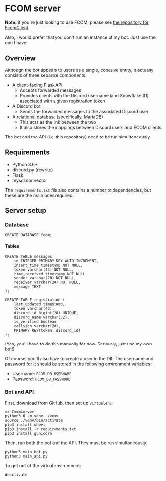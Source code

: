 # FCOM server

**Note:** if you're just looking to use FCOM, please see [the repository for FcomClient](https://github.com/norrisng/FcomClient/).

Also, I would prefer that you don't run an instance of my bot. Just use the one I have!

## Overview ##

Although the bot appears to users as a single, cohesive entity, it actually consists of three separate components:

* A client-facing Flask API
    * Accepts forwarded messages
    * Provides clients with the Discord username (and Snowflake ID) associated with a given registration token  
* A Discord bot
    * Sends the forwarded messages to the associated Discord user
* A relational database (specifically, MariaDB)
    * This acts as the link between the two
    * It also stores the mappings between Discord users and FCOM clients

The bot and the API (i.e. this repository) need to be run simultaneously.

## Requirements

- Python 3.6+
- discord.py (rewrite)
- Flask
- mysql.connector

The `requirements.txt` file also contains a number of dependencies, but these are the main ones required.

## Server setup

### Database ###

```mysql
CREATE DATABASE fcom;
```

#### Tables ####

```mariadb
CREATE TABLE messages ( 
	id INTEGER PRIMARY KEY AUTO_INCREMENT,
	insert_time timestamp NOT NULL, 
	token varchar(43) NOT NULL, 
	time_received timestamp NOT NULL,
	sender varchar(20) NOT NULL, 
	receiver varchar(20) NOT NULL, 
	message TEXT 
);
```

```mariadb
CREATE TABLE registration ( 
	last_updated timestamp,
	token varchar(43), 
	discord_id bigint(20) UNIQUE, 
	discord_name varchar(32), 
	is_verified boolean, 
	callsign varchar(20), 
	PRIMARY KEY(token, discord_id) 
);
```

(Yes, you'll have to do this manually for now. Seriously, just use my own bot!)

Of course, you'll also have to create a user in the DB. The username and password for it should be stored in the following environment variables:

* Username: `FCOM_DB_USERNAME`
* Password: `FCOM_DB_PASSWORD`

### Bot and API ###

First, download from GitHub, then set up `virtualenv`:

```commandline
cd FcomServer
python3.6 -m venv ./venv
source ./venv/bin/activate
pip3 install wheel
pip3 install -r requirements.txt
pip3 install gunicorn
```

Then, run both the bot and the API. They must be run simultaneously.
```commandline
python3 main_bot.py
python3 main_api.py
```
To get out of the virtual environment:
```commandline
deactivate
```




